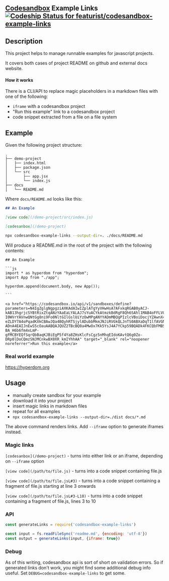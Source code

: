 [Codesandbox](https://codesandbox.io) Example Links [![Codeship Status for featurist/codesandbox-example-links](https://app.codeship.com/projects/6176c9c0-20f5-0137-6e2c-62b911cd023e/status?branch=master)](https://app.codeship.com/projects/329497)
-----------

## Description

This project helps to manage runnable examples for javascript projects.

It covers both cases of project README on github and external docs website.

#### How it works

There is a CLI/API to replace magic placeholders in a markdown files with one of the following:

- `iframe` with a codesandbox project
- "Run this example" link to a codesandbox project
- code snippet extracted from a file on a file system

## Example

Given the following project structure:

```
.
├── demo-project
│   ├── index.html
│   ├── package.json
│   └── src
│       ├── app.jsx
│       └── index.js
├── docs
│   └── README.md
```

Where `docs/README.md` looks like this:

```markdown
## An Example

[view code](/demo-project/src/index.js)

[codesanbox](/demo-project)

```

```sh
npx codesandbox-example-links --output-dir=. ./docs/README.md
```

Will produce a README.md in the root of the project with the following contents:


    ## An Example

    ```js
    import * as hyperdom from "hyperdom";
    import App from "./app";

    hyperdom.append(document.body, new App());

    ```

    <a href="https://codesandbox.io/api/v1/sandboxes/define?parameters=N4IgZglgNgpgziAXKAdAIwIZplATgYyVHwHsA7AFxkqRGAB0yACJ-kAB13hgrjcSYBtRixZtqANzYAaEaLYALAJ7sYuACYkAtmzkBdRgF8Qh6SAhl1MAB4oFFLVCIhSlahVoAeAIQARAPIAwgAqAJoACgCiTPaOAHyMnrFQCWSJCjAY6qn0FJ4UEBSwceEYBDhMAMoYlmgk1p4A9AVFMDl5WjwYTPgKZXA8ALxsAKrBAGIAtAAcbEyNqU0ZWTlknnXqSu2e6hASTBDqwyAY7OxscU27Equ5nnD4uBDsFExwBMfv-I0WVrYAVnwQNtGg8ni9Fo0NltGIlGslUiYzOwMPgANYYADmMBQgPIzlcVBoiDocjYZAwnX4rBAylUGm0kxslPYsBkZJAEjUcAg5GpbAAjCgAAwi9nMGlWMHPAp8pA0gASKjUmi0TCsWhITAAUpVxWIQFoMBZ-eZLDY7A4oPqadKXkCBAwJQa4BQyhRTSjylADubbMkmJNJiRVGkQLJnTS0ABXaDqT1lfAVGNx31_S2OXQS0wcqyhqxkfAQeDUp2iKNYHCTTjcCiTOkq7SmoUAFjF4bkBobDJ08rYUAwVFdWZYOYlbCsEl8MHz1CLJflZfkHETVZjllguFNA6HHpAcjHBrRMCUAHcSBoHUIDGRDIwkSAvo1TuxcXBrATyESPCSIFp2BerwAFRMBgcAxMqPZMGAuDaDS3aqmwADcsJkDYAG4K8VhgBg0ZQK8-ADnA4EAIJnEwS5cOauAABQAJQUZ2TBcBQ0a4MwOx7Kk5YsJ4A7YCkp59BQADk4FKCQbFMBSnQAPxME0_E4NxPGeBY7DRq8FDKscVDWHuTBoL8FiYrpCgQHAKAyTAcwLExvHXHE5kURQ5mWdZhhXFxTFeTcKHZkY96mI-BA_H6b6fm4xLmP-gFMCBYEQfSqrQbBaqKJBiEgP5f4Ya8ZHsKlcFsCgz5nMhqEIdoKAvtQ6g0Zo-DRp0lDoCQmzSNJMCnkwBX0XR_kmIYhhAA" target="_blank" rel="noopener noreferrer">Run this example</a>
    
### Real world example

https://hyperdom.org

## Usage

- manually create sandbox for your example
- download it into your project
- insert magic links in markdown files
- repeat for all examples
- `npx codesandbox-example-links --output-dir=./dist docs/*.md`

The above command renders links. Add `--iframe` option to generate iframes instead.

### Magic links

`[codesanbox](/demo-project)` - turns into either link or an iframe, depending on `--iframe` option

`[view code](/path/to/file.js)` - turns into a code snippet containing file.js

`[view code](/path/to/file.jsL#3)` - turns into a code snippet containing a fragment of file.js starting at line 3 onwards

`[view code](/path/to/file.jsL#3-L10)` - turns into a code snippet containing a fragment of file.js, lines 3 to 10

### API

```js
const generateLinks = require('codesandbox-example-links')

const input = fs.readFileSync('readme.md', {encoding: 'utf-8'})
const output = generateLinks(input, {iframe: true})
```

### Debug

As of this writing, codesandbox api is sort of short on validation errors. So if generated links don't work, you might find some additional debug info useful. Set `DEBUG=codesandbox-example-links` to get some.

